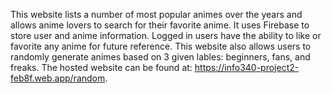 This website lists a number of most popular animes over the years and allows anime lovers to search for their favorite anime. It uses Firebase to store user and anime information. Logged in users have the ability to like or favorite any anime for future reference. This website also allows users to randomly generate animes based on 3 given lables: beginners, fans, and freaks. The hosted website can be found at: https://info340-project2-feb8f.web.app/random.
